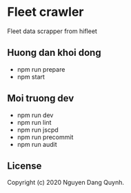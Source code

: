 Fleet crawler
====

Fleet data scrapper from hifleet

## Huong dan khoi dong

- npm run prepare
- npm start

## Moi truong dev
- npm run dev
- npm run lint
- npm run jscpd
- npm run precommit
- npm run audit

## License

Copyright (c) 2020 Nguyen Dang Quynh.
